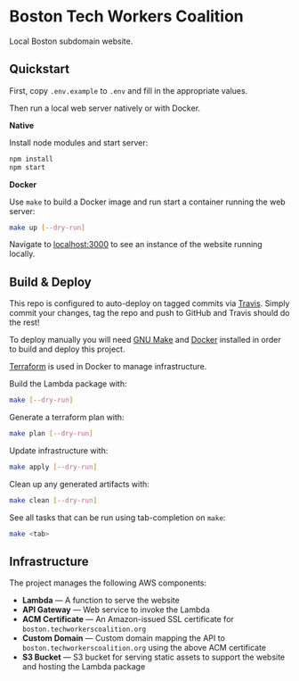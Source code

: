 # Boston Tech Workers Coalition

Local Boston subdomain website.

## Quickstart

First, copy `.env.example` to `.env` and fill in the appropriate values.

Then run a local web server natively or with Docker.

**Native**

Install node modules and start server:

```bash
npm install
npm start
```

**Docker**

Use `make` to build a Docker image and run start a container running the web server:

```bash
make up [--dry-run]
```

Navigate to [localhost:3000](http://localhost:3000) to see an instance of the website running locally.

## Build & Deploy

This repo is configured to auto-deploy on tagged commits via [Travis](https://travis-ci.com/techworkersco/twc-site-boston). Simply commit your changes, tag the repo and push to GitHub and Travis should do the rest!

To deploy manually you will need [GNU Make](https://www.gnu.org/software/make/) and [Docker](https://docs.docker.com/install/) installed in order to build and deploy this project.

[Terraform](https://terraform.io) is used in Docker to manage infrastructure.

Build the Lambda package with:

```bash
make [--dry-run]
```

Generate a terraform plan with:

```bash
make plan [--dry-run]
```

Update infrastructure with:

```bash
make apply [--dry-run]
```

Clean up any generated artifacts with:

```bash
make clean [--dry-run]
```

See all tasks that can be run using tab-completion on `make`:

```bash
make <tab>
```

## Infrastructure

The project manages the following AWS components:

- **Lambda** — A function to serve the website
- **API Gateway** — Web service to invoke the Lambda
- **ACM Certificate** — An Amazon-issued SSL certificate for `boston.techworkerscoalition.org`
- **Custom Domain** — Custom domain mapping the API to `boston.techworkerscoalition.org` using the above ACM certificate
- **S3 Bucket** — S3 bucket for serving static assets to support the website and hosting the Lambda package
